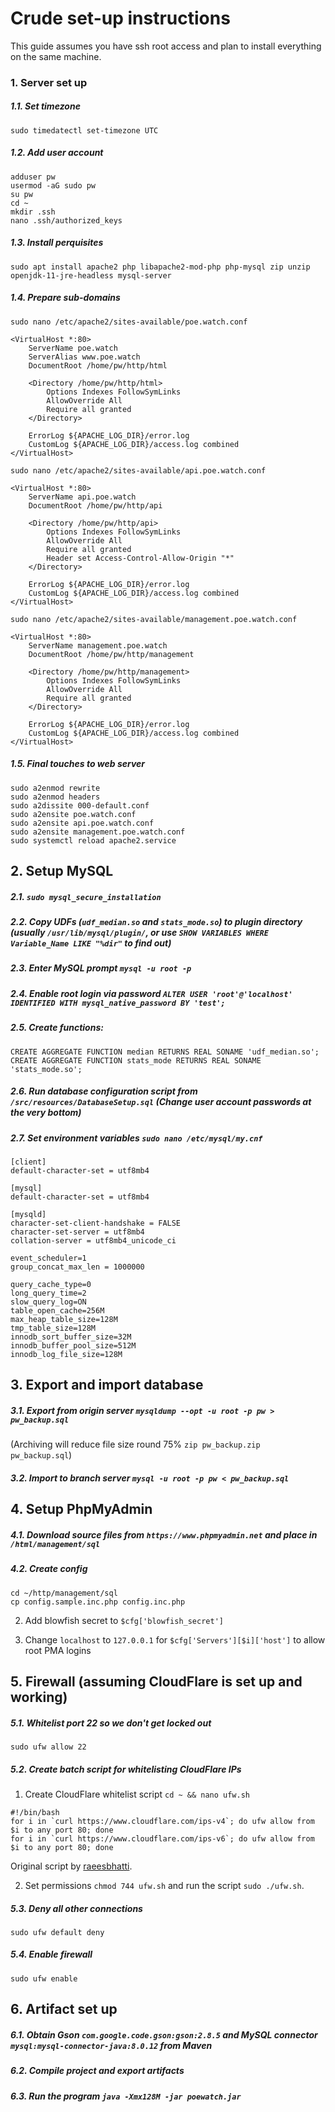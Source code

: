 # Crude set-up instructions

This guide assumes you have ssh root access and plan to install everything on the same machine.

### 1. Server set up

##### 1.1. Set timezone
```sudo timedatectl set-timezone UTC```

##### 1.2. Add user account
```
adduser pw
usermod -aG sudo pw
su pw
cd ~
mkdir .ssh
nano .ssh/authorized_keys
```

##### 1.3. Install perquisites
```sudo apt install apache2 php libapache2-mod-php php-mysql zip unzip openjdk-11-jre-headless mysql-server```

##### 1.4. Prepare sub-domains
```sudo nano /etc/apache2/sites-available/poe.watch.conf```
```
<VirtualHost *:80>
    ServerName poe.watch
    ServerAlias www.poe.watch
    DocumentRoot /home/pw/http/html

    <Directory /home/pw/http/html>
        Options Indexes FollowSymLinks
        AllowOverride All
        Require all granted
    </Directory>

    ErrorLog ${APACHE_LOG_DIR}/error.log
    CustomLog ${APACHE_LOG_DIR}/access.log combined
</VirtualHost>
```

```sudo nano /etc/apache2/sites-available/api.poe.watch.conf```
```
<VirtualHost *:80>
    ServerName api.poe.watch
    DocumentRoot /home/pw/http/api

    <Directory /home/pw/http/api>
        Options Indexes FollowSymLinks
        AllowOverride All
        Require all granted
        Header set Access-Control-Allow-Origin "*"
    </Directory>

    ErrorLog ${APACHE_LOG_DIR}/error.log
    CustomLog ${APACHE_LOG_DIR}/access.log combined
</VirtualHost>
```

```sudo nano /etc/apache2/sites-available/management.poe.watch.conf```
```
<VirtualHost *:80>
    ServerName management.poe.watch
    DocumentRoot /home/pw/http/management

    <Directory /home/pw/http/management>
        Options Indexes FollowSymLinks
        AllowOverride All
        Require all granted
    </Directory>

    ErrorLog ${APACHE_LOG_DIR}/error.log
    CustomLog ${APACHE_LOG_DIR}/access.log combined
</VirtualHost>
```

##### 1.5. Final touches to web server
```
sudo a2enmod rewrite
sudo a2enmod headers
sudo a2dissite 000-default.conf
sudo a2ensite poe.watch.conf
sudo a2ensite api.poe.watch.conf
sudo a2ensite management.poe.watch.conf
sudo systemctl reload apache2.service
```

## 2. Setup MySQL
##### 2.1. ```sudo mysql_secure_installation```

##### 2.2. Copy UDFs (`udf_median.so` and `stats_mode.so`) to plugin directory (usually `/usr/lib/mysql/plugin/`, or use `SHOW VARIABLES WHERE Variable_Name LIKE "%dir"` to find out)

##### 2.3. Enter MySQL prompt `mysql -u root -p`

##### 2.4. Enable root login via password `ALTER USER 'root'@'localhost' IDENTIFIED WITH mysql_native_password BY 'test';`

##### 2.5. Create functions:
```
CREATE AGGREGATE FUNCTION median RETURNS REAL SONAME 'udf_median.so';
CREATE AGGREGATE FUNCTION stats_mode RETURNS REAL SONAME 'stats_mode.so';
```

##### 2.6. Run database configuration script from `/src/resources/DatabaseSetup.sql` (Change user account passwords at the very bottom)

##### 2.7. Set environment variables `sudo nano /etc/mysql/my.cnf`
```
[client]
default-character-set = utf8mb4

[mysql]
default-character-set = utf8mb4

[mysqld]
character-set-client-handshake = FALSE
character-set-server = utf8mb4
collation-server = utf8mb4_unicode_ci

event_scheduler=1
group_concat_max_len = 1000000

query_cache_type=0
long_query_time=2
slow_query_log=ON
table_open_cache=256M
max_heap_table_size=128M
tmp_table_size=128M
innodb_sort_buffer_size=32M
innodb_buffer_pool_size=512M
innodb_log_file_size=128M
```

## 3. Export and import database

##### 3.1. Export from origin server `mysqldump --opt -u root -p pw > pw_backup.sql`

(Archiving will reduce file size round 75% `zip pw_backup.zip pw_backup.sql`)

##### 3.2. Import to branch server `mysql -u root -p pw < pw_backup.sql`


## 4. Setup PhpMyAdmin

##### 4.1. Download source files from `https://www.phpmyadmin.net` and place in `/html/management/sql`

##### 4.2. Create config
```
cd ~/http/management/sql
cp config.sample.inc.php config.inc.php
```
2. Add blowfish secret to `$cfg['blowfish_secret']`

3. Change `localhost` to `127.0.0.1` for `$cfg['Servers'][$i]['host']` to allow root PMA logins

## 5. Firewall (assuming CloudFlare is set up and working)

##### 5.1. Whitelist port 22 so we don't get locked out
`sudo ufw allow 22`

##### 5.2. Create batch script for whitelisting CloudFlare IPs
1. Create CloudFlare whitelist script `cd ~ && nano ufw.sh`
```
#!/bin/bash
for i in `curl https://www.cloudflare.com/ips-v4`; do ufw allow from $i to any port 80; done
for i in `curl https://www.cloudflare.com/ips-v6`; do ufw allow from $i to any port 80; done
```

Original script by [raeesbhatti](https://gist.github.com/raeesbhatti/e336ab920ab523335937).

2. Set permissions `chmod 744 ufw.sh` and run the script `sudo ./ufw.sh`.

##### 5.3. Deny all other connections
`sudo ufw default deny`

##### 5.4. Enable firewall
`sudo ufw enable`

## 6. Artifact set up

##### 6.1. Obtain Gson `com.google.code.gson:gson:2.8.5` and MySQL connector `mysql:mysql-connector-java:8.0.12` from Maven

##### 6.2. Compile project and export artifacts

##### 6.3. Run the program `java -Xmx128M -jar poewatch.jar`
